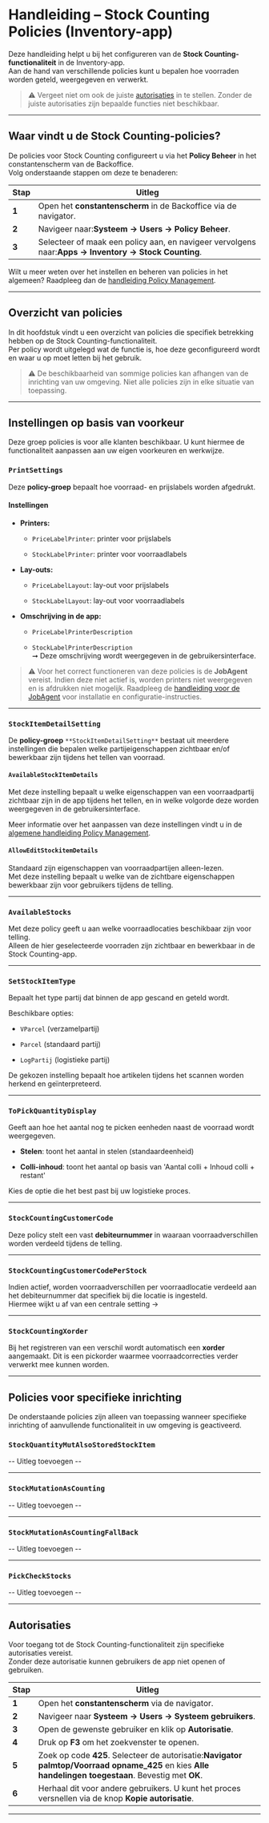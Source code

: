 # Handleiding – Stock Counting Policies (Inventory-app)

Deze handleiding helpt u bij het configureren van de **Stock Counting-functionaliteit** in de Inventory-app.  
Aan de hand van verschillende policies kunt u bepalen hoe voorraden worden geteld, weergegeven en verwerkt.

> ⚠️ Vergeet niet om ook de juiste [autorisaties](#autorisaties) in te stellen. Zonder de juiste autorisaties zijn bepaalde functies niet beschikbaar.

---

## Waar vindt u de Stock Counting-policies?

De policies voor Stock Counting configureert u via het **Policy Beheer** in het constantenscherm van de Backoffice.  
Volg onderstaande stappen om deze te benaderen:

| Stap  | Uitleg                                                                                               |
| ----- | ---------------------------------------------------------------------------------------------------- |
| **1** | Open het **constantenscherm** in de Backoffice via de navigator.                                     |
| **2** | Navigeer naar:**Systeem → Users → Policy Beheer**.                                                   |
| **3** | Selecteer of maak een policy aan, en navigeer vervolgens naar:**Apps → Inventory → Stock Counting**. |

Wilt u meer weten over het instellen en beheren van policies in het algemeen? Raadpleeg dan de [handleiding Policy Management](https://github.com/florisoft/User.Manuals/blob/main/BASIS/Policy%20Management/Handleiding%20Policy%20Management%20NL.md).

---

## Overzicht van policies

In dit hoofdstuk vindt u een overzicht van policies die specifiek betrekking hebben op de Stock Counting-functionaliteit.  
Per policy wordt uitgelegd wat de functie is, hoe deze geconfigureerd wordt en waar u op moet letten bij het gebruik.

> ⚠️ De beschikbaarheid van sommige policies kan afhangen van de inrichting van uw omgeving. Niet alle policies zijn in elke situatie van toepassing.

---
## Instellingen op basis van voorkeur

Deze groep policies is voor alle klanten beschikbaar. U kunt hiermee de functionaliteit aanpassen aan uw eigen voorkeuren en werkwijze.
### `PrintSettings`

Deze **policy-groep** bepaalt hoe voorraad- en prijslabels worden afgedrukt.

#### Instellingen

- **Printers:**
    
    - `PriceLabelPrinter`: printer voor prijslabels
        
    - `StockLabelPrinter`: printer voor voorraadlabels
        
- **Lay-outs:**
    
    - `PriceLabelLayout`: lay-out voor prijslabels
        
    - `StockLabelLayout`: lay-out voor voorraadlabels
        
- **Omschrijving in de app:**
    
    - `PriceLabelPrinterDescription`
        
    - `StockLabelPrinterDescription`  
        ➞ Deze omschrijving wordt weergegeven in de gebruikersinterface.
        

> ⚠️ Voor het correct functioneren van deze policies is de **JobAgent** vereist. Indien deze niet actief is, worden printers niet weergegeven en is afdrukken niet mogelijk. Raadpleeg de [handleiding voor de JobAgent](https://github.com/florisoft/User.Manuals/tree/main/CLOUD%20APPLICATIONS/Windows%20Job-Agent%20application) voor installatie en configuratie-instructies.

---

### `StockItemDetailSetting`

De **policy-groep** `**StockItemDetailSetting**` bestaat uit meerdere instellingen die bepalen welke partijeigenschappen zichtbaar en/of bewerkbaar zijn tijdens het tellen van voorraad.

#### `AvailableStockItemDetails`

Met deze instelling bepaalt u welke eigenschappen van een voorraadpartij zichtbaar zijn in de app tijdens het tellen, en in welke volgorde deze worden weergegeven in de gebruikersinterface.

Meer informatie over het aanpassen van deze instellingen vindt u in de [algemene handleiding Policy Management](https://github.com/florisoft/User.Manuals/tree/main/BASIS/Policy%20Management).
#### `AllowEditStockitemDetails`

Standaard zijn eigenschappen van voorraadpartijen alleen-lezen.  
Met deze instelling bepaalt u welke van de zichtbare eigenschappen bewerkbaar zijn voor gebruikers tijdens de telling.

---

### `AvailableStocks`

Met deze policy geeft u aan welke voorraadlocaties beschikbaar zijn voor telling.  
Alleen de hier geselecteerde voorraden zijn zichtbaar en bewerkbaar in de Stock Counting-app.

---

### `SetStockItemType`

Bepaalt het type partij dat binnen de app gescand en geteld wordt.

Beschikbare opties:

- `VParcel` (verzamelpartij)
    
- `Parcel` (standaard partij)
    
- `LogPartij` (logistieke partij)
    

De gekozen instelling bepaalt hoe artikelen tijdens het scannen worden herkend en geïnterpreteerd.

---

### `ToPickQuantityDisplay`

Geeft aan hoe het aantal nog te picken eenheden naast de voorraad wordt weergegeven.

- **Stelen**: toont het aantal in stelen (standaardeenheid)
    
- **Colli-inhoud**: toont het aantal op basis van 'Aantal colli + Inhoud colli + restant'
    

Kies de optie die het best past bij uw logistieke proces.

---

### `StockCountingCustomerCode`

Deze policy stelt een vast **debiteurnummer** in waaraan voorraadverschillen worden verdeeld tijdens de telling.

---

### `StockCountingCustomerCodePerStock`

Indien actief, worden voorraadverschillen per voorraadlocatie verdeeld aan het debiteurnummer dat specifiek bij die locatie is ingesteld.  
Hiermee wijkt u af van een centrale setting ->

---

### `StockCountingXorder`

Bij het registreren van een verschil wordt automatisch een **xorder** aangemaakt. Dit is een pickorder waarmee voorraadcorrecties verder verwerkt mee kunnen worden.

---
## Policies voor specifieke inrichting

De onderstaande policies zijn alleen van toepassing wanneer specifieke inrichting of aanvullende functionaliteit in uw omgeving is geactiveerd.

### `StockQuantityMutAlsoStoredStockItem`

-- Uitleg toevoegen -- 

---

### `StockMutationAsCounting`

-- Uitleg toevoegen -- 

---

### `StockMutationAsCountingFallBack`

-- Uitleg toevoegen -- 

---

### `PickCheckStocks`

-- Uitleg toevoegen -- 

---

## Autorisaties

Voor toegang tot de Stock Counting-functionaliteit zijn specifieke autorisaties vereist.  
Zonder deze autorisatie kunnen gebruikers de app niet openen of gebruiken.

| Stap  | Uitleg                                                                                                                                                 |
| ----- | ------------------------------------------------------------------------------------------------------------------------------------------------------ |
| **1** | Open het **constantenscherm** via de navigator.                                                                                                        |
| **2** | Navigeer naar **Systeem → Users → Systeem gebruikers**.                                                                                                |
| **3** | Open de gewenste gebruiker en klik op **Autorisatie**.                                                                                                 |
| **4** | Druk op **F3** om het zoekvenster te openen.                                                                                                           |
| **5** | Zoek op code **425**. Selecteer de autorisatie:**Navigator palmtop/Voorraad opname_425** en kies **Alle handelingen toegestaan**. Bevestig met **OK**. |
| **6** | Herhaal dit voor andere gebruikers. U kunt het proces versnellen via de knop **Kopie autorisatie**.                                                    |

---